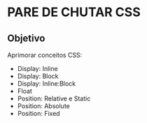 # PARE DE CHUTAR CSS
## Objetivo
Aprimorar conceitos CSS:
<ul>
 <li>Display: Inline</li>
 <li>Display: Block</li>
 <li>Display: Inline:Block</li>
 <li>Float</li>
 <li>Position: Relative e Static </li>
 <li>Position: Absolute</li>
 <li>Position: Fixed</li>
</ul>